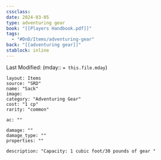 ```yaml
---
cssclass: 
date: 2024-03-05
type: adventuring gear
book: "[[Players Handbook.pdf]]"
tags:
  - "#DnD/Items/adventuring-gear"
back: "[[adventuring gear]]"
stablock: inline
---
```

Last Modified: (mday:: `= this.file.mday`)


```statblock
layout: Items
source: "SRD"
name: "Sack"
image: 
category: "Adventuring Gear"
cost: "1 cp"
rarity: "common"

ac: ""

damage: ""
damage_type: ""
properties: ""

description: "Capacity: 1 cubic foot/30 pounds of gear "
```